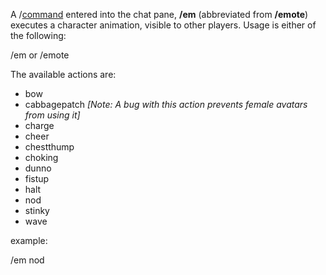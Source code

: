 A /[command](Chat_Commands.md) entered into the chat pane, **/em** (abbreviated
from **/emote**) executes a character animation, visible to other players. Usage
is either of the following:

/em <action> or /emote <action>

The available actions are:

- bow
- cabbagepatch _\[Note: A bug with this action prevents female avatars from
  using it\]_
- charge
- cheer
- chestthump
- choking
- dunno
- fistup
- halt
- nod
- stinky
- wave

example:

/em nod

<!--[Category:Commands](Category:Commands.md)-->
